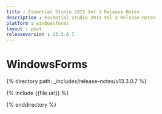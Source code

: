 ```yaml
---
title : Essential Studio 2015 Vol 3 Release Notes
description : Essential Studio 2015 Vol 3 Release Notes
platform : windowsforms
layout : post
releaseversion : 13.3.0.7
---
```


# WindowsForms

{% directory path: _includes/release-notes/v13.3.0.7 %}


{% include {{file.url}} %}

{% enddirectory %}